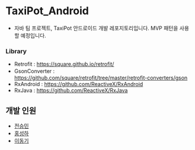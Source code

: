 # TaxiPot_Android
+ 자바 팀 프로젝트, TaxiPot 안드로이드 개발 레포지토리입니다.
MVP 패턴을 사용할 예정입니다.

### Library

+ Retrofit : https://square.github.io/retrofit/
+ GsonConverter :　https://github.com/square/retrofit/tree/master/retrofit-converters/gson
+ RxAndroid : https://github.com/ReactiveX/RxAndroid
+ RxJava : https://github.com/ReactiveX/RxJava

## 개발 인원
+ [전승민](https://github.com/nwar-Jeon)
+ [홍성하](https://github.com/KRMKGOLD)
+ [이동기](https://github.com/donkyey)

